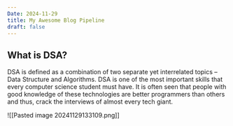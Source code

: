 ```yaml
---
Date: 2024-11-29
title: My Awesome Blog Pipeline
draft: false
---
```



## What is DSA?

DSA is defined as a combination of two separate yet interrelated topics – Data Structure and Algorithms. DSA is one of the most important skills that every computer science student must have. It is often seen that people with good knowledge of these technologies are better programmers than others and thus, crack the interviews of almost every tech giant.

![[Pasted image 20241129133109.png]]